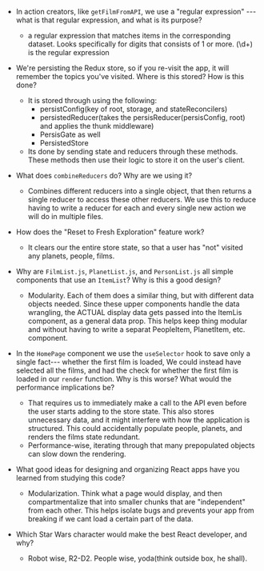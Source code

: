 - In action creators, like `getFilmFromAPI`, we use a "regular expression" ---
  what is that regular expression, and what is its purpose?
  * a regular expression that matches items in the corresponding dataset.  Looks specifically for digits that consists of 1 or more. (\d+) is the regular expression
  
- We're persisting the Redux store, so if you re-visit the app, it will remember
  the topics you've visited. Where is this stored? How is this done?
  * It is stored through using the following: 
    * persistConfig(key of root, storage, and stateReconcilers)
    * persistedReducer(takes the persisReducer(persisConfig, root) and applies the thunk middleware)
    * PersisGate as well
    * PersistedStore
  * Its done by sending state and reducers through these methods. These methods then use their logic to store it on the user's client.
  
- What does `combineReducers` do? Why are we using it? 
  * Combines different reducers into a single object, that then returns a single reducer to access these other reducers.  We use this to reduce having to write a reducer for each and every single new action we will do in multiple files.

- How does the "Reset to Fresh Exploration" feature work?
  * It clears our the entire store state, so that a user has "not" visited any planets, people, films.  

- Why are `FilmList.js`, `PlanetList.js`, and 
  `PersonList.js` all simple components that use an `ItemList`?
  Why is this a good design?
  * Modularity.  Each of them does a similar thing, but with different data objects needed.  Since these upper components handle the data wrangling, the ACTUAL display data gets passed into the ItemLis component, as a general data prop.  This helps keep thing modular and without having to write a separat PeopleItem, PlanetItem, etc. component.

- In the `HomePage` component we use the `useSelector` hook to save only a single fact---
  whether the first film is loaded, We could instead have selected all the
  films, and had the check for whether the first film is loaded in our
  `render` function. Why is this worse? What would the performance implications
  be?
  * That requires us to immediately make a call to the API even before the user starts adding to the store state.  This also stores unnecessary data, and it might interfere with how the application is structured.  This could accidentally populate people, planets, and renders the films state redundant.
  * Performance-wise, iterating through that many prepopulated objects can slow down the rendering.
  
- What good ideas for designing and organizing React apps have you learned from
  studying this code?
  * Modularization.  Think what a page would display, and then compartmentalize that into smaller chunks that are "independent" from each other.  This helps isolate bugs and prevents your app from breaking if we cant load a certain part of the data.
  
- Which Star Wars character would make the best React developer, and why?
  * Robot wise, R2-D2. People wise, yoda(think outside box, he shall).
